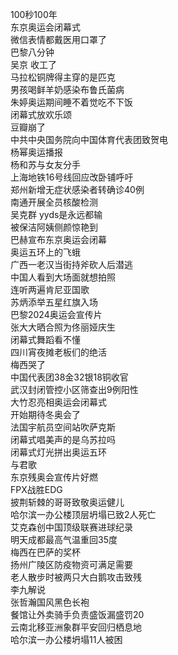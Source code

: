 100秒100年  
东京奥运会闭幕式  
微信表情都戴医用口罩了  
巴黎八分钟  
吴京 收工了  
马拉松铜牌得主穿的是匹克  
男孩喝鲜羊奶感染布鲁氏菌病  
朱婷奥运期间睡不着觉吃不下饭  
闭幕式放欢乐颂  
豆瓣崩了  
中共中央国务院向中国体育代表团致贺电  
杨幂奥运播报  
杨和苏与女友分手  
上海地铁16号线回应改卧铺呼吁  
郑州新增无症状感染者转确诊40例  
南通开展全员核酸检测  
吴克群 yyds是永远都输  
被保洁阿姨侧颜惊艳到  
巴赫宣布东京奥运会闭幕  
奥运五环上的飞蛾  
广西一老汉当街持斧砍人后潜逃  
中国人看到大场面就想拍照  
连听两遍肯尼亚国歌  
苏炳添举五星红旗入场  
巴黎2024奥运会宣传片  
张大大晒合照为佟丽娅庆生  
闭幕式舞蹈看不懂  
四川宵夜摊老板们的绝活  
梅西哭了  
中国代表团38金32银18铜收官  
武汉封闭管控小区筛查出9例阳性  
大竹忍亮相奥运会闭幕式  
开始期待冬奥会了  
法国宇航员空间站吹萨克斯  
闭幕式唱美声的是乌苏拉吗  
闭幕式灯光拼出奥运五环  
与君歌  
东京残奥会宣传片好燃  
FPX战胜EDG  
披荆斩棘的哥哥致敬奥运健儿  
哈尔滨一办公楼顶层坍塌已致2人死亡  
艾克森创中国顶级联赛进球纪录  
明天成都最高气温重回35度  
梅西在巴萨的奖杯  
扬州广陵区防疫物资可满足需要  
老人散步时被两只大白鹅攻击致残  
李九解说  
张哲瀚国风黑色长袍  
餐馆让外卖骑手负责盛饭漏盛罚20  
云南北移亚洲象群平安回归栖息地  
哈尔滨一办公楼坍塌11人被困  
